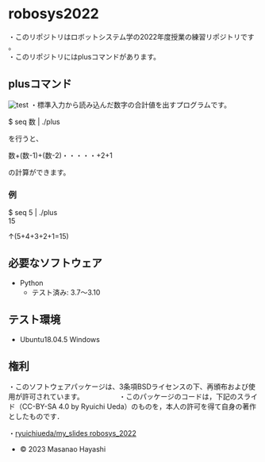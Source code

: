 # robosys2022
・このリポジトリはロボットシステム学の2022年度授業の練習リポジトリです
。                            
・このリポジトリにはplusコマンドがあります。
## plusコマンド
![test](http://github.com/masanao/robosys2022/actions/workflows/test.yml/badge.svg)
・標準入力から読み込んだ数字の合計値を出すプログラムです。

$ seq 数 | ./plus

を行うと、 

数+(数-1)+(数-2)・・・・・+2+1

の計算ができます。

### 例

$ seq 5 | ./plus                                 
15


↑(5+4+3+2+1=15)



## 必要なソフトウェア
* Python
  * テスト済み: 3.7〜3.10

## テスト環境
* Ubuntu18.04.5 Windows 
## 権利
・このソフトウェアパッケージは、3条項BSDライセンスの下、再頒布および使用が許可されています。　
　　　　
・このパッケージのコードは，下記のスライド（CC-BY-SA 4.0 by Ryuichi Ueda）のものを，本人の許可を得て自身の著作としたものです．

・[ryuichiueda/my_slides robosys_2022](https://github.com/ryuichiueda/my_slides/tree/master/robosys_2022)


 * © 2023 Masanao Hayashi 
